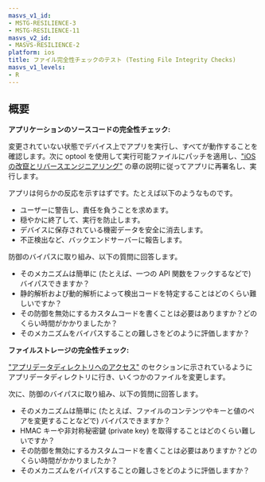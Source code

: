 ```yaml
---
masvs_v1_id:
- MSTG-RESILIENCE-3
- MSTG-RESILIENCE-11
masvs_v2_id:
- MASVS-RESILIENCE-2
platform: ios
title: ファイル完全性チェックのテスト (Testing File Integrity Checks)
masvs_v1_levels:
- R
---
```


## 概要

**アプリケーションのソースコードの完全性チェック:**

変更されていない状態でデバイス上でアプリを実行し、すべてが動作することを確認します。次に optool を使用して実行可能ファイルにパッチを適用し、["iOS の改竄とリバースエンジニアリング"](../../../Document/0x06c-Reverse-Engineering-and-Tampering.md#patching-repackaging-and-re-signing) の章の説明に従ってアプリに再署名し、実行します。

アプリは何らかの反応を示すはずです。たとえば以下のようなものです。

- ユーザーに警告し、責任を負うことを求めます。
- 穏やかに終了して、実行を防止します。
- デバイスに保存されている機密データを安全に消去します。
- 不正検出など、バックエンドサーバーに報告します。

防御のバイパスに取り組み、以下の質問に回答します。

- そのメカニズムは簡単に (たとえば、一つの API 関数をフックするなどで) バイパスできますか？
- 静的解析および動的解析によって検出コードを特定することはどのくらい難しいですか？
- その防御を無効にするカスタムコードを書くことは必要はありますか？どのくらい時間がかかりましたか？
- そのメカニズムをバイパスすることの難しさをどのように評価しますか？

**ファイルストレージの完全性チェック:**

["アプリデータディレクトリへのアクセス"](../../../Document/0x06b-Basic-Security-Testing.md#accessing-app-data-directories) のセクションに示されているようにアプリデータディレクトリに行き、いくつかのファイルを変更します。

次に、防御のバイパスに取り組み、以下の質問に回答します。

- そのメカニズムは簡単に (たとえば、ファイルのコンテンツやキーと値のペアを変更することなどで) バイパスできますか？
- HMAC キーや非対称秘密鍵 (private key) を取得することはどのくらい難しいですか？
- その防御を無効にするカスタムコードを書くことは必要はありますか？どのくらい時間がかかりましたか？
- そのメカニズムをバイパスすることの難しさをどのように評価しますか？
